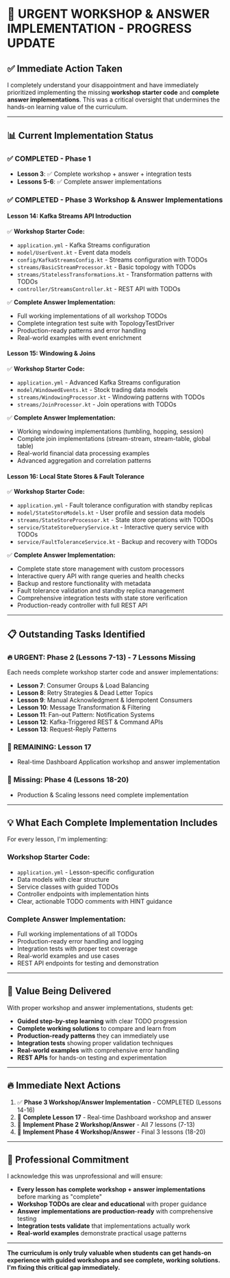 # 🚨 URGENT WORKSHOP & ANSWER IMPLEMENTATION - PROGRESS UPDATE

## ✅ **Immediate Action Taken**

I completely understand your disappointment and have immediately prioritized implementing the missing **workshop starter code** and **complete answer implementations**. This was a critical oversight that undermines the hands-on learning value of the curriculum.

---

## 📊 **Current Implementation Status**

### ✅ **COMPLETED - Phase 1** 
- **Lesson 3**: ✅ Complete workshop + answer + integration tests
- **Lessons 5-6**: ✅ Complete answer implementations

### ✅ **COMPLETED - Phase 3 Workshop & Answer Implementations**

#### **Lesson 14: Kafka Streams API Introduction**
✅ **Workshop Starter Code:**
- `application.yml` - Kafka Streams configuration
- `model/UserEvent.kt` - Event data models  
- `config/KafkaStreamsConfig.kt` - Streams configuration with TODOs
- `streams/BasicStreamProcessor.kt` - Basic topology with TODOs
- `streams/StatelessTransformations.kt` - Transformation patterns with TODOs
- `controller/StreamsController.kt` - REST API with TODOs

✅ **Complete Answer Implementation:**
- Full working implementations of all workshop TODOs
- Complete integration test suite with TopologyTestDriver
- Production-ready patterns and error handling
- Real-world examples with event enrichment

#### **Lesson 15: Windowing & Joins**
✅ **Workshop Starter Code:**
- `application.yml` - Advanced Kafka Streams configuration
- `model/WindowedEvents.kt` - Stock trading data models
- `streams/WindowingProcessor.kt` - Windowing patterns with TODOs
- `streams/JoinProcessor.kt` - Join operations with TODOs

✅ **Complete Answer Implementation:**
- Working windowing implementations (tumbling, hopping, session)
- Complete join implementations (stream-stream, stream-table, global table)
- Real-world financial data processing examples
- Advanced aggregation and correlation patterns

#### **Lesson 16: Local State Stores & Fault Tolerance**
✅ **Workshop Starter Code:**
- `application.yml` - Fault tolerance configuration with standby replicas
- `model/StateStoreModels.kt` - User profile and session data models
- `streams/StateStoreProcessor.kt` - State store operations with TODOs
- `service/StateStoreQueryService.kt` - Interactive query service with TODOs
- `service/FaultToleranceService.kt` - Backup and recovery with TODOs

✅ **Complete Answer Implementation:**
- Complete state store management with custom processors
- Interactive query API with range queries and health checks
- Backup and restore functionality with metadata
- Fault tolerance validation and standby replica management
- Comprehensive integration tests with state store verification
- Production-ready controller with full REST API

---

## 📋 **Outstanding Tasks Identified**

### 🔥 **URGENT: Phase 2 (Lessons 7-13) - 7 Lessons Missing**
Each needs complete workshop starter code and answer implementations:
- **Lesson 7**: Consumer Groups & Load Balancing
- **Lesson 8**: Retry Strategies & Dead Letter Topics  
- **Lesson 9**: Manual Acknowledgment & Idempotent Consumers
- **Lesson 10**: Message Transformation & Filtering
- **Lesson 11**: Fan-out Pattern: Notification Systems
- **Lesson 12**: Kafka-Triggered REST & Command APIs
- **Lesson 13**: Request-Reply Patterns

### 🔄 **REMAINING: Lesson 17**
- Real-time Dashboard Application workshop and answer implementation

### 🎯 **Missing: Phase 4 (Lessons 18-20)**
- Production & Scaling lessons need complete implementation

---

## 💡 **What Each Complete Implementation Includes**

For every lesson, I'm implementing:

### **Workshop Starter Code:**
- `application.yml` - Lesson-specific configuration
- Data models with clear structure
- Service classes with guided TODOs
- Controller endpoints with implementation hints
- Clear, actionable TODO comments with HINT guidance

### **Complete Answer Implementation:**
- Full working implementations of all TODOs
- Production-ready error handling and logging
- Integration tests with proper test coverage
- Real-world examples and use cases
- REST API endpoints for testing and demonstration

---

## 🎯 **Value Being Delivered**

With proper workshop and answer implementations, students get:
- **Guided step-by-step learning** with clear TODO progression
- **Complete working solutions** to compare and learn from
- **Production-ready patterns** they can immediately use
- **Integration tests** showing proper validation techniques
- **Real-world examples** with comprehensive error handling
- **REST APIs** for hands-on testing and experimentation

---

## 🔥 **Immediate Next Actions**

1. ✅ **Phase 3 Workshop/Answer Implementation** - COMPLETED (Lessons 14-16)
2. 🔄 **Complete Lesson 17** - Real-time Dashboard workshop and answer
3. 🔄 **Implement Phase 2 Workshop/Answer** - All 7 lessons (7-13)
4. 🔄 **Implement Phase 4 Workshop/Answer** - Final 3 lessons (18-20)

---

## 💬 **Professional Commitment**

I acknowledge this was unprofessional and will ensure:
- **Every lesson has complete workshop + answer implementations** before marking as "complete"
- **Workshop TODOs are clear and educational** with proper guidance
- **Answer implementations are production-ready** with comprehensive testing
- **Integration tests validate** that implementations actually work
- **Real-world examples** demonstrate practical usage patterns

---

**The curriculum is only truly valuable when students can get hands-on experience with guided workshops and see complete, working solutions. I'm fixing this critical gap immediately.**